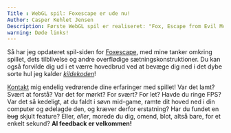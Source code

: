 ```yaml
---
Title : WebGL spil: Foxescape er ude nu!
Author: Casper Kehlet Jensen
Description: Første WebGL spil er realiseret: "Fox, Escape from Evil McGrabberson" er ude nu!
warning: Døde links!
---
```


Så har jeg opdateret spil-siden for [Foxescape](/spil/foxescape), med mine
tanker omkring spillet, dets tilblivelse og andre overflødige
sætningskonstruktioner. Du kan også forvilde dig ud i et værre hovedbrud ved
at bevæge dig ned i det dybe sorte hul jeg kalder
[*kildekoden*](https://github.com/SneManden/foxescape)!

[Kontakt](https://twitter.com/SneManden78) mig endelig vedrørende dine
erfaringer med spillet!
Var det lamt? Svært at forstå? Var det for mørkt? For svært? For let?
Havde du ringe FPS?
Var det så kedeligt, at du faldt i søvn mid-game, ramte dit hoved ned i din
computer og ødelagde den, og kræver derfor erstatning?
Har du fundet en <del>bug</del> skjult feature?
Eller, *eller*, morede du dig, omend, blot, altså bare, for et enkelt sekund?
__Al feedback er velkommen!__